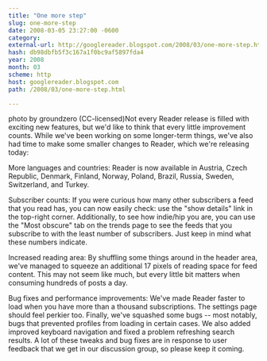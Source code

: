 ```yaml
---
title: "One more step"
slug: one-more-step
date: 2008-03-05 23:27:00 -0600
category: 
external-url: http://googlereader.blogspot.com/2008/03/one-more-step.html
hash: db98dbfb5f3c167a1f0bc9af5897fda4
year: 2008
month: 03
scheme: http
host: googlereader.blogspot.com
path: /2008/03/one-more-step.html

---
```


photo by groundzero (CC-licensed)Not every Reader release is filled with exciting new features, but we'd like to think that every little improvement counts. While we've been working on some longer-term things, we've also had time to make some smaller changes to Reader, which we're releasing today:


More languages and countries: Reader is now available in Austria, Czech Republic, Denmark, Finland, Norway, Poland, Brazil, Russia, Sweden, Switzerland, and Turkey.


Subscriber counts: If you were curious how many other subscribers a feed that you read has, you can now easily check:  use the "show details" link in the top-right corner. Additionally, to see how indie/hip you are, you can use the "Most obscure" tab on the trends page to see the feeds that you subscribe to with the least number of subscribers. Just keep in mind what these numbers indicate.


Increased reading area: By shuffling some things around in the header area, we've managed to squeeze an additional 17 pixels of reading space for feed content. This may not seem like much, but every little bit matters when consuming hundreds of posts a day.


Bug fixes and performance improvements: We've made Reader faster to load when you have more than a thousand subscriptions. The settings page should feel perkier too. Finally, we've squashed some bugs -- most notably, bugs that prevented profiles from loading in certain cases. We also added improved keyboard navigation and fixed a problem refreshing search results. A lot of these tweaks and bug fixes are in response to user feedback that we get in our discussion group, so please keep it coming.



